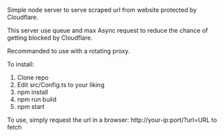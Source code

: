 Simple node server to serve scraped url from website protected by Cloudflare.

This server use queue and max Async request to reduce the chance of getting blocked by Cloudflare.

Recommanded to use with a rotating proxy.

To install:
1. Clone repo
2. Edit src/Config.ts to your liking
3. npm install
4. npm run build
5. npm start

To use, simply request the url in a browser: http://your-ip:port/?url=URL to fetch
